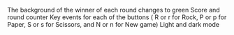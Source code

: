 The background of the winner of each round changes to green
Score and round counter
Key events for each of the buttons ( R or r for Rock, P or p for Paper, S or s for Scissors, and N or n for New game)
Light and dark mode
